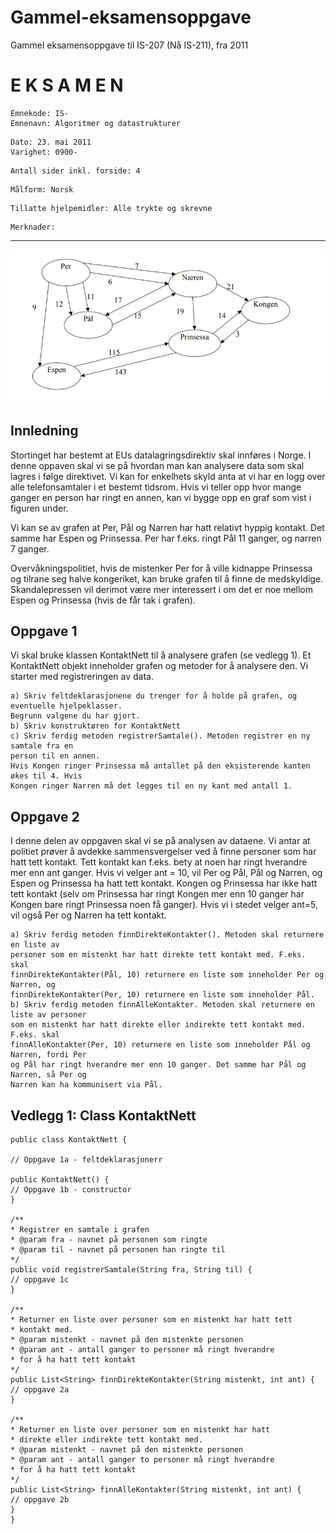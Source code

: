 # Gammel-eksamensoppgave
Gammel eksamensoppgave til IS-207 (Nå IS-211), fra 2011


# E K S A M E N

```
Emnekode: IS-
Emnenavn: Algoritmer og datastrukturer
```
```
Dato: 23. mai 2011
Varighet: 0900-
```
```
Antall sider inkl. forside: 4
```
```
Målform: Norsk
```
```
Tillatte hjelpemidler: Alle trykte og skrevne
```
```
Merknader:
```
___________________________________________________________________________

![image of the graph](graph.png)

## Innledning

Stortinget har bestemt at EUs datalagringsdirektiv skal innføres i Norge. I denne oppaven skal
vi se på hvordan man kan analysere data som skal lagres i følge direktivet. Vi kan for
enkelhets skyld anta at vi har en logg over alle telefonsamtaler i et bestemt tidsrom. Hvis vi
teller opp hvor mange ganger en person har ringt en annen, kan vi bygge opp en graf som vist
i figuren under.

Vi kan se av grafen at Per, Pål og Narren har hatt relativt hyppig kontakt. Det samme har
Espen og Prinsessa. Per har f.eks. ringt Pål 11 ganger, og narren 7 ganger.

Overvåkningspolitiet, hvis de mistenker Per for å ville kidnappe Prinsessa og tilrane seg halve
kongeriket, kan bruke grafen til å finne de medskyldige. Skandalepressen vil derimot være
mer interessert i om det er noe mellom Espen og Prinsessa (hvis de får tak i grafen).

## Oppgave 1

Vi skal bruke klassen KontaktNett til å analysere grafen (se vedlegg 1). Et KontaktNett objekt
inneholder grafen og metoder for å analysere den. Vi starter med registreringen av data.

```
a) Skriv feltdeklarasjonene du trenger for å holde på grafen, og eventuelle hjelpeklasser.
Begrunn valgene du har gjort.
b) Skriv konstruktøren for KontaktNett
c) Skriv ferdig metoden registrerSamtale(). Metoden registrer en ny samtale fra en
person til en annen.
Hvis Kongen ringer Prinsessa må antallet på den eksisterende kanten økes til 4. Hvis
Kongen ringer Narren må det legges til en ny kant med antall 1.
```

## Oppgave 2

I denne delen av oppgaven skal vi se på analysen av dataene. Vi antar at politiet prøver å
avdekke sammensvergelser ved å finne personer som har hatt tett kontakt. Tett kontakt kan
f.eks. bety at noen har ringt hverandre mer enn ant ganger. Hvis vi velger ant = 10, vil Per og
Pål, Pål og Narren, og Espen og Prinsessa ha hatt tett kontakt. Kongen og Prinsessa har ikke
hatt tett kontakt (selv om Prinsessa har ringt Kongen mer enn 10 ganger har Kongen bare
ringt Prinsessa noen få ganger).
Hvis vi i stedet velger ant=5, vil også Per og Narren ha tett kontakt.

```
a) Skriv ferdig metoden finnDirekteKontakter(). Metoden skal returnere en liste av
personer som en mistenkt har hatt direkte tett kontakt med. F.eks. skal
finnDirekteKontakter(Pål, 10) returnere en liste som inneholder Per og Narren, og
finnDirekteKontakter(Per, 10) returnere en liste som inneholder Pål.
b) Skriv ferdig metoden finnAlleKontakter. Metoden skal returnere en liste av personer
som en mistenkt har hatt direkte eller indirekte tett kontakt med. F.eks. skal
finnAlleKontakter(Per, 10) returnere en liste som inneholder Pål og Narren, fordi Per
og Pål har ringt hverandre mer enn 10 ganger. Det samme har Pål og Narren, så Per og
Narren kan ha kommunisert via Pål.
```

## Vedlegg 1: Class KontaktNett
```
public class KontaktNett {

// Oppgave 1a - feltdeklarasjonerr

public KontaktNett() {
// Oppgave 1b - constructor
}

/**
* Registrer en samtale i grafen
* @param fra - navnet på personen som ringte
* @param til - navnet på personen han ringte til
*/
public void registrerSamtale(String fra, String til) {
// oppgave 1c
}

/**
* Returner en liste over personer som en mistenkt har hatt tett
* kontakt med.
* @param mistenkt - navnet på den mistenkte personen
* @param ant - antall ganger to personer må ringt hverandre
* for å ha hatt tett kontakt
*/
public List<String> finnDirekteKontakter(String mistenkt, int ant) {
// oppgave 2a
}

/**
* Returner en liste over personer som en mistenkt har hatt
* direkte eller indirekte tett kontakt med.
* @param mistenkt - navnet på den mistenkte personen
* @param ant - antall ganger to personer må ringt hverandre
* for å ha hatt tett kontakt
*/
public List<String> finnAlleKontakter(String mistenkt, int ant) {
// oppgave 2b
}
}
```
